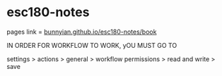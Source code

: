# esc180-notes

pages link = [bunnyian.github.io/esc180-notes/book](bunnyian.github.io/esc180-notes/book)

IN ORDER FOR WORKFLOW TO WORK, yOU MUST GO TO

settings > actions > general > workflow permissions > read and write > save
